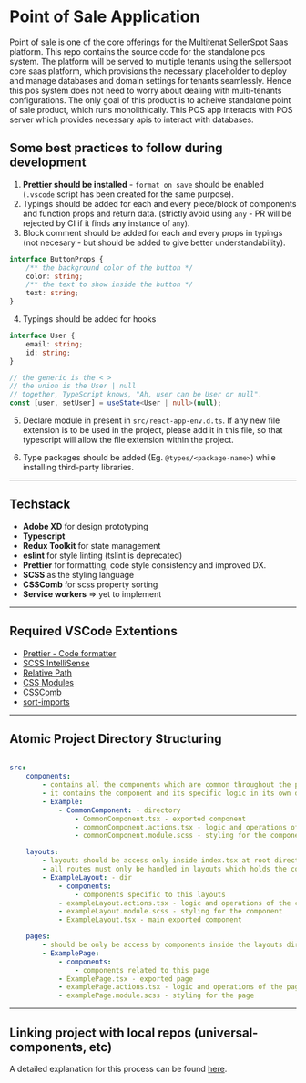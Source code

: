 # Point of Sale Application

Point of sale is one of the core offerings for the Multitenat SellerSpot Saas platform. This repo contains the source code for the standalone pos system. The platform will be served to multiple tenants using the sellerspot core saas platform, which provisions the necessary placeholder to deploy and manage databases and domain settings for tenants seamlessly. Hence this pos system does not need to worry about dealing with multi-tenants configurations. The only goal of this product is to acheive standalone point of sale product, which runs monolithically. This POS app interacts with POS server which provides necessary apis to interact with databases.

## Some best practices to follow during development

1. **Prettier should be installed** - `format on save` should be enabled (`.vscode` script has been created for the same purpose).
2. Typings should be added for each and every piece/block of components and function props and return data. (strictly avoid using `any` - PR will be rejected by CI if it finds any instance of `any`).
3. Block comment should be added for each and every props in typings (not necesary - but should be added to give better understandability).

```typescript
interface ButtonProps {
    /** the background color of the button */
    color: string;
    /** the text to show inside the button */
    text: string;
}
```

4. Typings should be added for hooks

```typescript
interface User {
    email: string;
    id: string;
}

// the generic is the < >
// the union is the User | null
// together, TypeScript knows, "Ah, user can be User or null".
const [user, setUser] = useState<User | null>(null);
```

5. Declare module in present in `src/react-app-env.d.ts`. If any new file extension is to be used in the project, please add it in this file, so that typescript will allow the file extension within the project.

6. Type packages should be added (Eg. `@types/<package-name>`) while installing third-party libraries.

---

## Techstack

-   **Adobe XD** for design prototyping
-   **Typescript**
-   **Redux Toolkit** for state management
-   **eslint** for style linting (tslint is deprecated)
-   **Prettier** for formatting, code style consistency and improved DX.
-   **SCSS** as the styling language
-   **CSSComb** for scss property sorting
-   **Service workers** => yet to implement

---

## Required VSCode Extentions

-   [Prettier - Code formatter](https://marketplace.visualstudio.com/items?itemName=esbenp.prettier-vscode)
-   [SCSS IntelliSense](https://marketplace.visualstudio.com/items?itemName=mrmlnc.vscode-scss)
-   [Relative Path](https://marketplace.visualstudio.com/items?itemName=jakob101.RelativePath)
-   [CSS Modules](https://marketplace.visualstudio.com/items?itemName=clinyong.vscode-css-modules)
-   [CSSComb](https://marketplace.visualstudio.com/items?itemName=mrmlnc.vscode-csscomb)
-   [sort-imports](https://marketplace.visualstudio.com/items?itemName=amatiasq.sort-imports)

---

## Atomic Project Directory Structuring

```yaml

src:
	components:
		- contains all the components which are common throughout the project scope
		- it contains the component and its specific logic in its own directory
		- Example:
			- CommonComponent: - directory
				- CommonComponent.tsx - exported component
				- commonComponent.actions.tsx - logic and operations of the component
				- commonComponent.module.scss - styling for the component

	layouts:
		- layouts should be access only inside index.tsx at root directory
		- all routes must only be handled in layouts which holds the core container of the app
		- ExampleLayout: - dir
			- components:
				- components specific to this layouts
			- exampleLayout.actions.tsx - logic and operations of the component
			- exampleLayout.module.scss - styling for the component
			- ExampleLayout.tsx - main exported component

	pages:
		- should be only be access by components inside the layouts directory
		- ExamplePage:
			- components:
				- components related to this page
			- ExamplePage.tsx - exported page
			- examplePage.actions.tsx - logic and operations of the page
			- examplePage.module.scss - styling for the page

```

---

## Linking project with local repos (universal-components, etc)

A detailed explanation for this process can be found [here](https://www.notion.so/Setting-up-Universal-Components-npm-link-94800cdddeda4deba3d550db4bc32546).
